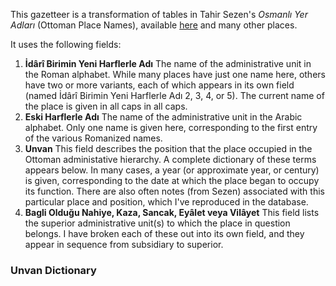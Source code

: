 This gazetteer is a transformation of tables in Tahir Sezen's *Osmanlı Yer Adları* (Ottoman Place Names), available [here](http://www.os-ar.com/osmanli_yer_isimleri.pdf) and many other places.

It uses the following fields:
1. **İdârî Birimin Yeni Harflerle Adı** The name of the administrative unit in the Roman alphabet. While many places have just one name here, others have two or more variants, each of which appears in its own field (named İdârî Birimin Yeni Harflerle Adı 2, 3, 4, or 5). The current name of the place is given in all caps in all caps.
2. **Eski Harflerle Adı** The name of the administrative unit in the Arabic alphabet. Only one name is given here, corresponding to the first entry of the various Romanized names.
3. **Unvan** This field describes the position that the place occupied in the Ottoman administative hierarchy. A complete dictionary of these terms appears below. In many cases, a year (or approximate year, or century) is given, corresponding to the date at which the place began to occupy its function. There are also often notes (from Sezen) associated with this particular place and position, which I've reproduced in the database.
4. **Bagli Olduğu Nahiye, Kaza, Sancak, Eyâlet veya Vilâyet** This field lists the superior administrative unit(s) to which the place in question belongs. I have broken each of these out into its own field, and they appear in sequence from subsidiary to superior.

### Unvan Dictionary

